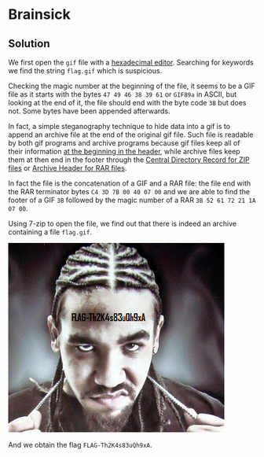 # Brainsick

## Solution

We first open the `gif` file with a [hexadecimal editor](https://mh-nexus.de/en/hxd/). Searching for keywords we find the string `flag.gif` which is suspicious.

Checking the magic number at the beginning of the file, it seems to be a GIF file as it starts with the bytes `47 49 46 38 39 61` or `GIF89a` in ASCII, but looking at the end of it, the file should end with the byte code `3B` but does not. Some bytes have been appended afterwards.

In fact, a simple steganography technique to hide data into a gif is to append an archive file at the end of the original gif file. Such file is readable by both gif programs and archive programs because gif files keep all of their information [at the beginning in the header](http://www.forensicswiki.org/wiki/GIF), while archive files keep them at then end in the footer through the [Central Directory Record for ZIP files](http://www.forensicswiki.org/wiki/ZIP) or [Archive Header for RAR files](http://www.forensicswiki.org/wiki/RAR).

In fact the file is the concatenation of a GIF and a RAR file: the file end with the RAR terminator bytes `C4 3D 7B 00 40 07 00` and we are able to find the footer of a GIF `3B` followed by the magic number of a RAR `3B 52 61 72 21 1A 07 00`.

Using 7-zip to open the file, we find out that there is indeed an archive containing a file `flag.gif`.

![hidden-gif](./122/flag.gif "Hidden Gif")

And we obtain the flag `FLAG-Th2K4s83uQh9xA`.